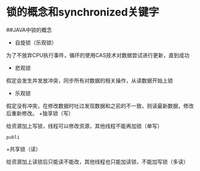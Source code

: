 # 锁的概念和synchronized关键字

##JAVA中锁的概念
+ 自旋锁（乐观锁）

为了不放弃CPU执行事件，循环的使用CAS技术对数据尝试进行更新，直到成功
+ 悲观锁

假定会发生并发放冲突，同步所有对数据的相关操作，从读数据开始上锁
+ 乐观锁

假定没有冲突，在修改数据时吐过发现数据和之前的不一致，则读最新数据，修改后重新修改。
+独享锁（写）

给资源加上写锁，线程可以修改资源，其他线程不能再加锁（单写）

    publi

+共享锁（读）

给资源加上读锁后只能读不能改，其他线程也只能加读锁，不能加写锁（多读）

